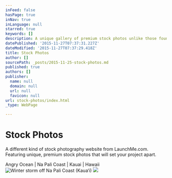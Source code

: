 ```yaml
---
inFeed: false
hasPage: true
inNav: true
inLanguage: null
starred: true
keywords: []
description: A unique gallery of premium stock photos unlike those found in other online repositories.
datePublished: '2015-11-27T07:37:31.227Z'
dateModified: '2015-11-27T07:37:29.418Z'
title: Stock Photos
author: []
sourcePath: _posts/2015-11-25-stock-photos.md
published: true
authors: []
publisher:
  name: null
  domain: null
  url: null
  favicon: null
url: stock-photos/index.html
_type: WebPage

---
```

# Stock Photos

A different kind of stock photography website from LaunchMe.com. Featuring unique, premium stock photos that will set your project apart.

Angry Ocean | Na Pali Coast | Kauai | Hawaii
![Winter storm off Na Pali Coast (Kaua‘i)](https://the-grid-user-content.s3-us-west-2.amazonaws.com/ae44494c-0ac1-4ecc-96d6-a87f8c17ab41.jpg)
![](https://the-grid-user-content.s3-us-west-2.amazonaws.com/c4776cc3-3758-4d1a-ba89-23749f224092.jpg)